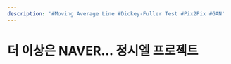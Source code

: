 ```yaml
---
description: '#Moving Average Line #Dickey-Fuller Test #Pix2Pix #GAN'
---
```


# 더 이상은 NAVER... 정시엘 프로젝트

<figure><img src="../../../.gitbook/assets/더 이상은 Naver 정시엘 프로젝트_페이지_01.jpg" alt=""><figcaption></figcaption></figure>

<figure><img src="../../../.gitbook/assets/더 이상은 Naver 정시엘 프로젝트_페이지_02.jpg" alt=""><figcaption></figcaption></figure>

<figure><img src="../../../.gitbook/assets/더 이상은 Naver 정시엘 프로젝트_페이지_03.jpg" alt=""><figcaption></figcaption></figure>

<figure><img src="../../../.gitbook/assets/더 이상은 Naver 정시엘 프로젝트_페이지_04.jpg" alt=""><figcaption></figcaption></figure>

<figure><img src="../../../.gitbook/assets/더 이상은 Naver 정시엘 프로젝트_페이지_05.jpg" alt=""><figcaption></figcaption></figure>

<figure><img src="../../../.gitbook/assets/더 이상은 Naver 정시엘 프로젝트_페이지_06.jpg" alt=""><figcaption></figcaption></figure>

<figure><img src="../../../.gitbook/assets/더 이상은 Naver 정시엘 프로젝트_페이지_07.jpg" alt=""><figcaption></figcaption></figure>

<figure><img src="../../../.gitbook/assets/더 이상은 Naver 정시엘 프로젝트_페이지_08.jpg" alt=""><figcaption></figcaption></figure>

<figure><img src="../../../.gitbook/assets/더 이상은 Naver 정시엘 프로젝트_페이지_09.jpg" alt=""><figcaption></figcaption></figure>

<figure><img src="../../../.gitbook/assets/더 이상은 Naver 정시엘 프로젝트_페이지_10.jpg" alt=""><figcaption></figcaption></figure>

<figure><img src="../../../.gitbook/assets/더 이상은 Naver 정시엘 프로젝트_페이지_11.jpg" alt=""><figcaption></figcaption></figure>

<figure><img src="../../../.gitbook/assets/더 이상은 Naver 정시엘 프로젝트_페이지_12.jpg" alt=""><figcaption></figcaption></figure>

<figure><img src="../../../.gitbook/assets/더 이상은 Naver 정시엘 프로젝트_페이지_13.jpg" alt=""><figcaption></figcaption></figure>

<figure><img src="../../../.gitbook/assets/더 이상은 Naver 정시엘 프로젝트_페이지_14.jpg" alt=""><figcaption></figcaption></figure>

<figure><img src="../../../.gitbook/assets/더 이상은 Naver 정시엘 프로젝트_페이지_15.jpg" alt=""><figcaption></figcaption></figure>

<figure><img src="../../../.gitbook/assets/더 이상은 Naver 정시엘 프로젝트_페이지_16.jpg" alt=""><figcaption></figcaption></figure>

<figure><img src="../../../.gitbook/assets/더 이상은 Naver 정시엘 프로젝트_페이지_17.jpg" alt=""><figcaption></figcaption></figure>

<figure><img src="../../../.gitbook/assets/더 이상은 Naver 정시엘 프로젝트_페이지_18.jpg" alt=""><figcaption></figcaption></figure>

<figure><img src="../../../.gitbook/assets/더 이상은 Naver 정시엘 프로젝트_페이지_19.jpg" alt=""><figcaption></figcaption></figure>

<figure><img src="../../../.gitbook/assets/더 이상은 Naver 정시엘 프로젝트_페이지_20.jpg" alt=""><figcaption></figcaption></figure>

<figure><img src="../../../.gitbook/assets/더 이상은 Naver 정시엘 프로젝트_페이지_21.jpg" alt=""><figcaption></figcaption></figure>

<figure><img src="../../../.gitbook/assets/더 이상은 Naver 정시엘 프로젝트_페이지_22.jpg" alt=""><figcaption></figcaption></figure>

<figure><img src="../../../.gitbook/assets/더 이상은 Naver 정시엘 프로젝트_페이지_23.jpg" alt=""><figcaption></figcaption></figure>

<figure><img src="../../../.gitbook/assets/더 이상은 Naver 정시엘 프로젝트_페이지_24.jpg" alt=""><figcaption></figcaption></figure>

<figure><img src="../../../.gitbook/assets/더 이상은 Naver 정시엘 프로젝트_페이지_25.jpg" alt=""><figcaption></figcaption></figure>

<figure><img src="../../../.gitbook/assets/더 이상은 Naver 정시엘 프로젝트_페이지_26.jpg" alt=""><figcaption></figcaption></figure>

<figure><img src="../../../.gitbook/assets/더 이상은 Naver 정시엘 프로젝트_페이지_27.jpg" alt=""><figcaption></figcaption></figure>

<figure><img src="../../../.gitbook/assets/더 이상은 Naver 정시엘 프로젝트_페이지_28.jpg" alt=""><figcaption></figcaption></figure>

<figure><img src="../../../.gitbook/assets/더 이상은 Naver 정시엘 프로젝트_페이지_29.jpg" alt=""><figcaption></figcaption></figure>

<figure><img src="../../../.gitbook/assets/더 이상은 Naver 정시엘 프로젝트_페이지_30.jpg" alt=""><figcaption></figcaption></figure>

<figure><img src="../../../.gitbook/assets/더 이상은 Naver 정시엘 프로젝트_페이지_31.jpg" alt=""><figcaption></figcaption></figure>

<figure><img src="../../../.gitbook/assets/더 이상은 Naver 정시엘 프로젝트_페이지_32.jpg" alt=""><figcaption></figcaption></figure>

<figure><img src="../../../.gitbook/assets/더 이상은 Naver 정시엘 프로젝트_페이지_33.jpg" alt=""><figcaption></figcaption></figure>

<figure><img src="../../../.gitbook/assets/더 이상은 Naver 정시엘 프로젝트_페이지_34.jpg" alt=""><figcaption></figcaption></figure>

<figure><img src="../../../.gitbook/assets/더 이상은 Naver 정시엘 프로젝트_페이지_35.jpg" alt=""><figcaption></figcaption></figure>

<figure><img src="../../../.gitbook/assets/더 이상은 Naver 정시엘 프로젝트_페이지_36.jpg" alt=""><figcaption></figcaption></figure>

<figure><img src="../../../.gitbook/assets/더 이상은 Naver 정시엘 프로젝트_페이지_37.jpg" alt=""><figcaption></figcaption></figure>

